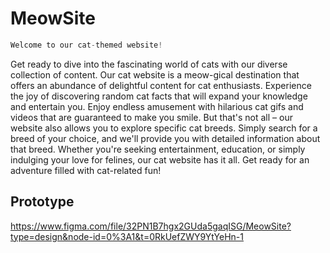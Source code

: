 # MeowSite

```c
Welcome to our cat-themed website!
```

Get ready to dive into the fascinating world of cats with our diverse collection of content.
Our cat website is a meow-gical destination that offers an abundance of delightful content for cat enthusiasts. Experience the joy of discovering random cat facts that will expand your knowledge and entertain you.
Enjoy endless amusement with hilarious cat gifs and videos that are guaranteed to make you smile.
But that's not all – our website also allows you to explore specific cat breeds.
Simply search for a breed of your choice, and we'll provide you with detailed information about that breed.
Whether you're seeking entertainment, education, or simply indulging your love for felines, our cat website has it all.
Get ready for an adventure filled with cat-related fun!

## Prototype

https://www.figma.com/file/32PN1B7hgx2GUda5gaqISG/MeowSite?type=design&node-id=0%3A1&t=0RkUefZWY9YtYeHn-1
